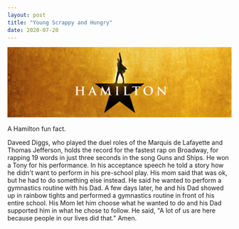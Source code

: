 ```yaml
---
layout: post
title: "Young Scrappy and Hungry"
date: 2020-07-20
---
```


<p><img src="/static/img/creative1.jpeg" width="650"/></p>

						
<p>
A Hamilton fun fact.
</p>

<p>
Daveed Diggs, who played the duel roles of the Marquis de Lafayette and Thomas Jefferson, holds the record for the fastest rap on Broadway, for rapping 19 words in just three seconds in the song Guns and Ships. He won a Tony for his performance.  In his acceptance speech he told a story how he didn't want to perform in his pre-school play.  His mom said that was ok, but he had to do something else instead.  He said he wanted to perform a gymnastics routine with his Dad.  A few days later, he and his Dad showed up in rainbow tights and performed a gymnastics routine in front of his entire school.  His Mom let him choose what he wanted to do and his Dad supported him in what he chose to follow.  He said, "A lot of us are here because people in our lives did that."  Amen. 
</p>

